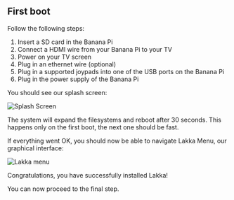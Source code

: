 ## First boot

Follow the following steps:

1.  Insert a SD card in the Banana Pi
2.  Connect a HDMI wire from your Banana Pi to your TV
3.  Power on your TV screen
4.  Plug in an ethernet wire (optional)
5.  Plug in a supported joypads into one of the USB ports on the Banana Pi
6.  Plug in the power supply of the Banana Pi

You should see our splash screen:

![Splash Screen](/images/splash.png)

The system will expand the filesystems and reboot after 30 seconds. This happens only on the first boot, the next one should be fast.

If everything went OK, you should now be able to navigate Lakka Menu, our graphical interface:

![Lakka menu](/images/lakkamenu.png)

Congratulations, you have successfully installed Lakka!

You can now proceed to the final step.
